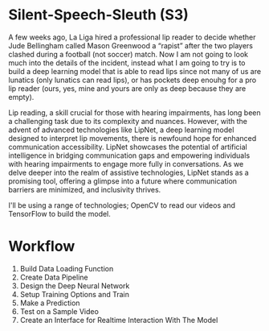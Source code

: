 # Silent-Speech-Sleuth (S3)

A few weeks ago, La Liga hired a professional lip reader to decide whether Jude Bellingham called Mason Greenwood a “rapist” after the two players clashed during a football (not soccer) match.
Now I am not going to look much into the details of the incident, instead what I am going to try is to build a deep learning model that is able to read lips since not many of us are lunatics (only lunatics can read lips), or has pockets deep enouhg for a pro lip reader (ours, yes, mine and yours are only as deep because they are empty).

Lip reading, a skill crucial for those with hearing impairments, has long been a challenging task due to its complexity and nuances. However, with the advent of advanced technologies like LipNet, a deep learning model designed to interpret lip movements, there is newfound hope for enhanced communication accessibility. LipNet showcases the potential of artificial intelligence in bridging communication gaps and empowering individuals with hearing impairments to engage more fully in conversations. As we delve deeper into the realm of assistive technologies, LipNet stands as a promising tool, offering a glimpse into a future where communication barriers are minimized, and inclusivity thrives.

I'll be using a range of technologies; OpenCV to read our videos and TensorFlow to build the model.

# Workflow

1. Build Data Loading Function
2. Create Data Pipeline
3. Design the Deep Neural Network
4. Setup Training Options and Train
5. Make a Prediction
6. Test on a Sample Video
7. Create an Interface for Realtime Interaction With The Model
